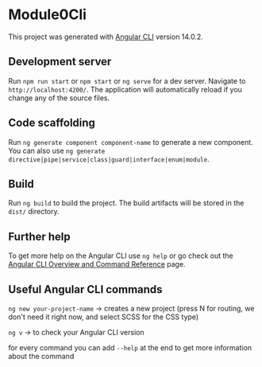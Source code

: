 # Module0Cli

This project was generated with [Angular CLI](https://github.com/angular/angular-cli) version 14.0.2.

## Development server

Run `npm run start` or `npm start` or `ng serve` for a dev server. Navigate to `http://localhost:4200/`. The application will automatically reload if you change any of the source files.

## Code scaffolding

Run `ng generate component component-name` to generate a new component. You can also use `ng generate directive|pipe|service|class|guard|interface|enum|module`.

## Build

Run `ng build` to build the project. The build artifacts will be stored in the `dist/` directory.

## Further help

To get more help on the Angular CLI use `ng help` or go check out the [Angular CLI Overview and Command Reference](https://angular.io/cli) page.

## Useful Angular CLI commands

`ng new your-project-name` -> creates a new project (press N for routing, we don't need it right now, and select SCSS for the CSS type)

`ng v` -> to check your Angular CLI version

for every command you can add `--help` at the end to get more information about the command
